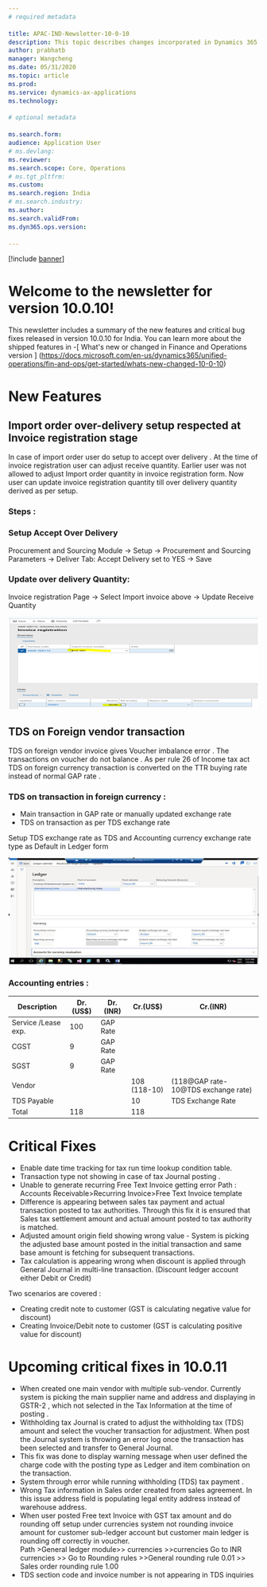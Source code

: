 ```yaml
---
# required metadata

title: APAC-IND-Newsletter-10-0-10
description: This topic describes changes incorporated in Dynamics 365 Application version 10-0-10
author: prabhatb
manager: Wangcheng
ms.date: 05/31/2020
ms.topic: article
ms.prod: 
ms.service: dynamics-ax-applications
ms.technology: 

# optional metadata

ms.search.form: 
audience: Application User
# ms.devlang: 
ms.reviewer: 
ms.search.scope: Core, Operations
# ms.tgt_pltfrm: 
ms.custom: 
ms.search.region: India
# ms.search.industry: 
ms.author: 
ms.search.validFrom: 
ms.dyn365.ops.version: 

---
```

[!include [banner](../includes/banner.md)]

# Welcome to the newsletter for version 10.0.10! 

This newsletter includes a summary of the new features and critical bug fixes released in version 10.0.10 for India.
You can learn more about the shipped features in 
-[ What's new or changed in Finance and Operations version ] (https://docs.microsoft.com/en-us/dynamics365/unified-operations/fin-and-ops/get-started/whats-new-changed-10-0-10)

# New Features
## Import order over-delivery setup respected at Invoice registration stage

In case of import order user do setup to accept over delivery . At the time of invoice registration user can adjust receive quantity.
Earlier user was not allowed to adjust Import order quantity in invoice registration form. 
Now user can update invoice registration quantity till over delivery quantity derived as per setup. 
### Steps : 
### Setup Accept Over Delivery
Procurement and Sourcing Module -> Setup -> Procurement and Sourcing Parameters 
-> Deliver Tab: Accept Delivery set to YES -> Save
### Update over delivery Quantity: 
Invoice registration Page -> Select Import invoice above -> Update Receive Quantity

![](media/GST-over-delivery-1-10-0-10.PNG)

## TDS on Foreign vendor transaction 
TDS on foreign vendor invoice gives Voucher imbalance error . The transactions on voucher do not balance . 
As per rule 26 of Income tax act TDS on foreign currency transaction is converted  on the TTR buying rate instead of normal GAP rate .

### TDS on transaction in foreign currency : 

- Main transaction in GAP rate or manually updated exchange rate 
- TDS on transaction as per TDS exchange rate 

Setup TDS exchange rate as TDS and Accounting currency exchange rate type as Default in Ledger form

![](media/GST-tds-exchange-rate-2-10-0-10.PNG)

### Accounting entries :
| Description                | Dr.(US$)     | Dr.(INR)          | Cr.(US$)                | Cr.(INR)                                        |
|----------------------------|--------------|-------------------|-------------------------|-------------------------------------------------|
|     Service /Lease exp.    |     100      |     GAP Rate      |                         |                                                 |
|     CGST                   |        9     |      GAP Rate     |                         |                                                 |
|     SGST                   |        9     |      GAP Rate     |                         |                                                 |
|     Vendor                 |              |                   |     108     (118-10)    |     (118@GAP rate-     10@TDS exchange rate)    |
|     TDS Payable            |              |                   |     10                  |     TDS Exchange Rate                           |
|     Total                  |     118      |                   |     118                 |                                                 |

# Critical Fixes 

- Enable date time tracking for tax run time lookup condition table. 
-	Transaction type not showing in case of tax Journal posting . 
-	Unable to generate recurring Free Text Invoice getting error 
  Path : Accounts Receivable>Recurring Invoice>Free Text Invoice template 
-	Difference is appearing between sales tax payment and actual transaction posted to tax authorities. 
  Through this fix it is ensured that Sales tax settlement amount and actual amount posted to tax authority is matched. 
-	Adjusted amount origin field showing wrong value - System is picking the adjusted base amount posted in the 
  initial transaction and same base amount is fetching for subsequent transactions. 
-	Tax calculation is appearing wrong when discount is applied through General Journal in multi-line transaction.
  (Discount ledger account either Debit or Credit) 

  Two scenarios are covered :
  
  - Creating credit note to customer (GST is calculating negative value for discount) 
  - Creating Invoice/Debit note to customer (GST is calculating positive value for discount) 


# Upcoming critical fixes in 10.0.11 

-	When created one main vendor with multiple sub-vendor. Currently system is picking the main supplier name and
  address and displaying in GSTR-2 ,
  which not selected in the Tax Information at the time of posting . 
-	Withholding tax Journal is crated to  adjust the withholding tax (TDS) amount and select the voucher transaction for adjustment. 
  When post the Journal system is throwing an error log once the transaction has been selected and transfer to General Journal. 
-	This fix was done to display warning message  when user defined the charge code with the posting type as Ledger and item combination
  on the transaction. 
-	System through error while running withholding (TDS) tax payment .
-	Wrong Tax information in Sales order created from sales agreement. In this issue address field is populating legal entity address
  instead of warehouse address. 
-	When user posted Free text Invoice with GST tax amount and do rounding off setup under  currencies  system not
  rounding invoice amount
  for customer sub-ledger account but customer main ledger is rounding off correctly in voucher.  
  Path >General ledger module>> currencies >>currencies Go to INR currencies >> Go to Rounding rules >>General rounding 
  rule 0.01 >> Sales order rounding rule 1.00 
-	TDS section code and invoice number is not  appearing in TDS inquiries 
 
